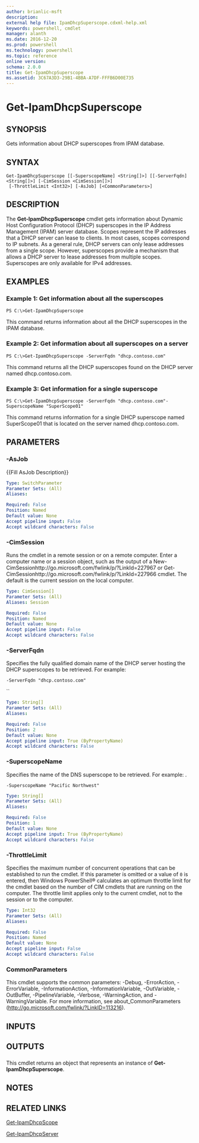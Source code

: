 ```yaml
---
author: brianlic-msft
description: 
external help file: IpamDhcpSuperscope.cdxml-help.xml
keywords: powershell, cmdlet
manager: alanth
ms.date: 2016-12-20
ms.prod: powershell
ms.technology: powershell
ms.topic: reference
online version: 
schema: 2.0.0
title: Get-IpamDhcpSuperscope
ms.assetid: 3C67A3D3-29B1-4BBA-A7DF-FFFB6D00E735
---
```


# Get-IpamDhcpSuperscope

## SYNOPSIS
Gets information about DHCP superscopes from IPAM database.

## SYNTAX

```
Get-IpamDhcpSuperscope [[-SuperscopeName] <String[]>] [[-ServerFqdn] <String[]>] [-CimSession <CimSession[]>]
 [-ThrottleLimit <Int32>] [-AsJob] [<CommonParameters>]
```

## DESCRIPTION
The **Get-IpamDhcpSuperscope** cmdlet gets information about Dynamic Host Configuration Protocol (DHCP) superscopes in the IP Address Management (IPAM) server database.
Scopes represent the IP addresses that a DHCP server can lease to clients.
In most cases, scopes correspond to IP subnets.
As a general rule, DHCP servers can only lease addresses from a single scope.
However, superscopes provide a mechanism that allows a DHCP server to lease addresses from multiple scopes.
Superscopes are only available for IPv4 addresses.

## EXAMPLES

### Example 1: Get information about all the superscopes
```
PS C:\>Get-IpamDhcpSuperscope
```

This command returns information about all the DHCP superscopes in the IPAM database.

### Example 2: Get information about all superscopes on a server
```
PS C:\>Get-IpamDhcpSuperscope -ServerFqdn "dhcp.contoso.com"
```

This command returns all the DHCP superscopes found on the DHCP server named dhcp.contoso.com.

### Example 3: Get information for a single superscope
```
PS C:\>Get-IpamDhcpSuperscope -ServerFqdn "dhcp.contoso.com"-SuperscopeName "SuperScope01"
```

This command returns information for a single DHCP superscope named SuperScope01 that is located on the server named dhcp.contoso.com.

## PARAMETERS

### -AsJob
{{Fill AsJob Description}}

```yaml
Type: SwitchParameter
Parameter Sets: (All)
Aliases: 

Required: False
Position: Named
Default value: None
Accept pipeline input: False
Accept wildcard characters: False
```

### -CimSession
Runs the cmdlet in a remote session or on a remote computer.
Enter a computer name or a session object, such as the output of a New-CimSessionhttp://go.microsoft.com/fwlink/p/?LinkId=227967 or Get-CimSessionhttp://go.microsoft.com/fwlink/p/?LinkId=227966 cmdlet.
The default is the current session on the local computer.

```yaml
Type: CimSession[]
Parameter Sets: (All)
Aliases: Session

Required: False
Position: Named
Default value: None
Accept pipeline input: False
Accept wildcard characters: False
```

### -ServerFqdn
Specifies the fully qualified domain name of the DHCP server hosting the DHCP superscopes to be retrieved.
For example:

`-ServerFqdn "dhcp.contoso.com"`

``

```yaml
Type: String[]
Parameter Sets: (All)
Aliases: 

Required: False
Position: 2
Default value: None
Accept pipeline input: True (ByPropertyName)
Accept wildcard characters: False
```

### -SuperscopeName
Specifies the name of the DNS superscope to be retrieved.
For example: .

`-SuperscopeName "Pacific Northwest"`

```yaml
Type: String[]
Parameter Sets: (All)
Aliases: 

Required: False
Position: 1
Default value: None
Accept pipeline input: True (ByPropertyName)
Accept wildcard characters: False
```

### -ThrottleLimit
Specifies the maximum number of concurrent operations that can be established to run the cmdlet.
If this parameter is omitted or a value of `0` is entered, then Windows PowerShell® calculates an optimum throttle limit for the cmdlet based on the number of CIM cmdlets that are running on the computer.
The throttle limit applies only to the current cmdlet, not to the session or to the computer.

```yaml
Type: Int32
Parameter Sets: (All)
Aliases: 

Required: False
Position: Named
Default value: None
Accept pipeline input: False
Accept wildcard characters: False
```

### CommonParameters
This cmdlet supports the common parameters: -Debug, -ErrorAction, -ErrorVariable, -InformationAction, -InformationVariable, -OutVariable, -OutBuffer, -PipelineVariable, -Verbose, -WarningAction, and -WarningVariable. For more information, see about_CommonParameters (http://go.microsoft.com/fwlink/?LinkID=113216).

## INPUTS

## OUTPUTS

###  
This cmdlet returns an object that represents an instance of **Get-IpamDhcpSuperscope**.

## NOTES

## RELATED LINKS

[Get-IpamDhcpScope](./Get-IpamDhcpScope.md)

[Get-IpamDhcpServer](./Get-IpamDhcpServer.md)

